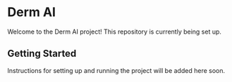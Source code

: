# Derm AI

Welcome to the Derm AI project! This repository is currently being set up.

## Getting Started

Instructions for setting up and running the project will be added here soon.
